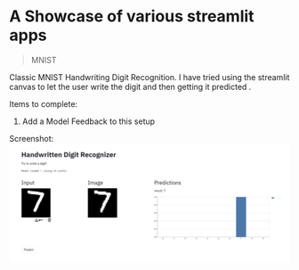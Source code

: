 # A Showcase of various streamlit apps

> MNIST
  
  Classic MNIST Handwriting Digit Recognition. I have tried using the streamlit canvas to let the user write the digit and then getting it predicted .

  Items to complete:
  1. Add a Model Feedback to this setup

  Screenshot:
  ![mnist](./screenshots/mnist.png)

